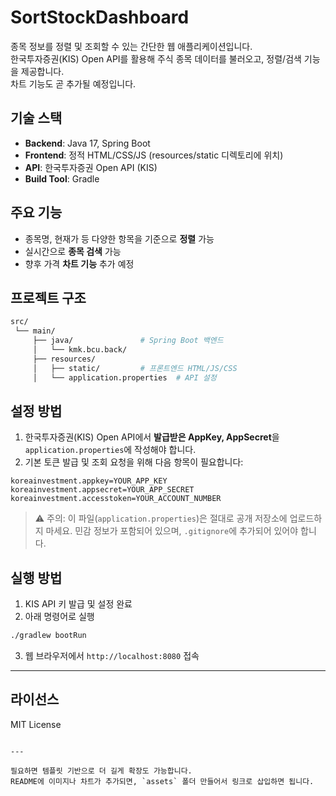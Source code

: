 # SortStockDashboard

종목 정보를 정렬 및 조회할 수 있는 간단한 웹 애플리케이션입니다.  
한국투자증권(KIS) Open API를 활용해 주식 종목 데이터를 불러오고, 정렬/검색 기능을 제공합니다.  
차트 기능도 곧 추가될 예정입니다.

## 기술 스택

- **Backend**: Java 17, Spring Boot
- **Frontend**: 정적 HTML/CSS/JS (resources/static 디렉토리에 위치)
- **API**: 한국투자증권 Open API (KIS)
- **Build Tool**: Gradle

## 주요 기능

- 종목명, 현재가 등 다양한 항목을 기준으로 **정렬** 가능
- 실시간으로 **종목 검색** 가능
- 향후 가격 **차트 기능** 추가 예정

## 프로젝트 구조

```bash
src/
 └── main/
     ├── java/               # Spring Boot 백엔드
     │   └── kmk.bcu.back/
     ├── resources/
     │   ├── static/         # 프론트엔드 HTML/JS/CSS
     │   └── application.properties  # API 설정
````

## 설정 방법

1. 한국투자증권(KIS) Open API에서 **발급받은 AppKey, AppSecret**을 `application.properties`에 작성해야 합니다.
2. 기본 토큰 발급 및 조회 요청을 위해 다음 항목이 필요합니다:

```properties
koreainvestment.appkey=YOUR_APP_KEY
koreainvestment.appsecret=YOUR_APP_SECRET
koreainvestment.accesstoken=YOUR_ACCOUNT_NUMBER
```

> ⚠️ 주의: 이 파일(`application.properties`)은 절대로 공개 저장소에 업로드하지 마세요.
> 민감 정보가 포함되어 있으며, `.gitignore`에 추가되어 있어야 합니다.

## 실행 방법

1. KIS API 키 발급 및 설정 완료
2. 아래 명령어로 실행

```bash
./gradlew bootRun
```

3. 웹 브라우저에서 `http://localhost:8080` 접속

---

## 라이선스

MIT License

```

---

필요하면 템플릿 기반으로 더 길게 확장도 가능합니다.  
README에 이미지나 차트가 추가되면, `assets` 폴더 만들어서 링크로 삽입하면 됩니다.
```
